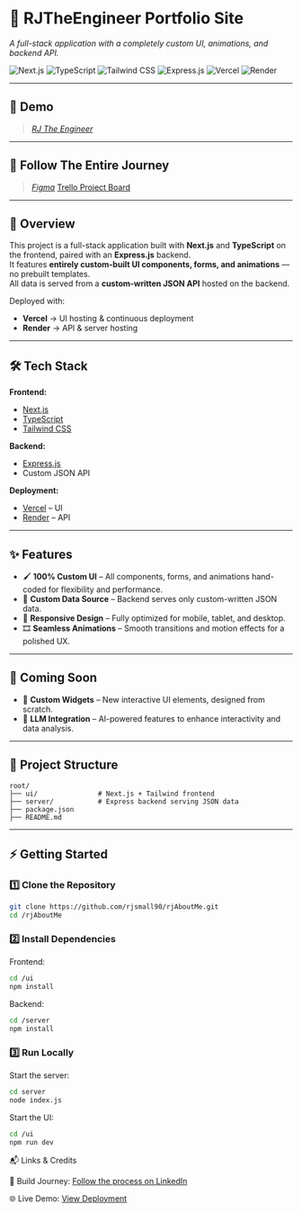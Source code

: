 # 📂 **RJTheEngineer Portfolio Site**
_A full-stack application with a completely custom UI, animations, and backend API._

![Next.js](https://img.shields.io/badge/Next.js-000000?style=for-the-badge&logo=nextdotjs&logoColor=white)
![TypeScript](https://img.shields.io/badge/TypeScript-3178C6?style=for-the-badge&logo=typescript&logoColor=white)
![Tailwind CSS](https://img.shields.io/badge/Tailwind_CSS-38B2AC?style=for-the-badge&logo=tailwind-css&logoColor=white)
![Express.js](https://img.shields.io/badge/Express.js-000000?style=for-the-badge&logo=express&logoColor=white)
![Vercel](https://img.shields.io/badge/Vercel-000000?style=for-the-badge&logo=vercel&logoColor=white)
![Render](https://img.shields.io/badge/Render-46E3B7?style=for-the-badge&logo=render&logoColor=black)

---

## 📸 **Demo**
> [_RJ The Engineer_](https://rj-about-me-rj-smalls-projects.vercel.app/)

---

## 📸 **Follow The Entire Journey**
> [_Figma_](https://www.figma.com/proto/xS1RkAc1sCVcnH2R41NHNd/portfolio-draft?node-id=0-1&t=aw24DxPlIp2tnpvk-1)
> [ Trello Project Board ](https://trello.com/invite/b/688c2343d23c3465b1d91cd4/ATTI77605251430f70f39e99f7a571a8ab96F9723C73/ui-components)

---


## 🚀 **Overview**
This project is a full-stack application built with **Next.js** and **TypeScript** on the frontend, paired with an **Express.js** backend.  
It features **entirely custom-built UI components, forms, and animations** — no prebuilt templates.  
All data is served from a **custom-written JSON API** hosted on the backend.

Deployed with:
- **Vercel** → UI hosting & continuous deployment  
- **Render** → API & server hosting  

---

## 🛠 **Tech Stack**

**Frontend:**
- [Next.js](https://nextjs.org/)
- [TypeScript](https://www.typescriptlang.org/)
- [Tailwind CSS](https://tailwindcss.com/)

**Backend:**
- [Express.js](https://expressjs.com/)
- Custom JSON API

**Deployment:**
- [Vercel](https://vercel.com/) – UI
- [Render](https://render.com/) – API

---

## ✨ **Features**
- 🖌 **100% Custom UI** – All components, forms, and animations hand-coded for flexibility and performance.  
- 📡 **Custom Data Source** – Backend serves only custom-written JSON data.  
- 📱 **Responsive Design** – Fully optimized for mobile, tablet, and desktop.  
- 🎞 **Seamless Animations** – Smooth transitions and motion effects for a polished UX.  

---

## 🔮 **Coming Soon**
- 🧩 **Custom Widgets** – New interactive UI elements, designed from scratch.  
- 🤖 **LLM Integration** – AI-powered features to enhance interactivity and data analysis.  

---

## 📂 **Project Structure**
```shell
root/
├── ui/               # Next.js + Tailwind frontend
├── server/           # Express backend serving JSON data
├── package.json
├── README.md
```

---

## ⚡ **Getting Started**

### 1️⃣ Clone the Repository
```bash
git clone https://github.com/rjsmall90/rjAboutMe.git
cd /rjAboutMe
```

### 2️⃣ Install Dependencies
Frontend:
```bash
cd /ui
npm install
```

Backend:
```bash
cd /server
npm install
```

### 3️⃣ Run Locally
Start the server:
```bash
cd server
node index.js
```
Start the UI:
```bash
cd /ui
npm run dev
```

📬 Links & Credits

🔗 Build Journey: [Follow the process on LinkedIn](https://linkedin.com/in/ryansmall90)

🌐 Live Demo: [View Deployment](https://rj-about-me-rj-smalls-projects.vercel.app/)

